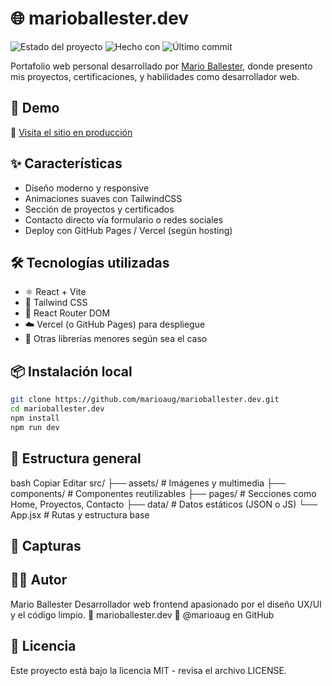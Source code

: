 # 🌐 marioballester.dev

![Estado del proyecto](https://img.shields.io/badge/estado-en%20producción-brightgreen)
![Hecho con](https://img.shields.io/badge/hecho%20con-React%20%7C%20Vite%20%7C%20Tailwind-blue)
![Último commit](https://img.shields.io/github/last-commit/marioaug/marioballester.dev)

Portafolio web personal desarrollado por [Mario Ballester](https://github.com/marioaug), donde presento mis proyectos, certificaciones, y habilidades como desarrollador web.

## 🚀 Demo

🔗 [Visita el sitio en producción](https://marioballester.dev)

## ✨ Características

- Diseño moderno y responsive
- Animaciones suaves con TailwindCSS
- Sección de proyectos y certificados
- Contacto directo vía formulario o redes sociales
- Deploy con GitHub Pages / Vercel (según hosting)

## 🛠️ Tecnologías utilizadas

- ⚛️ React + Vite
- 💨 Tailwind CSS
- 🔀 React Router DOM
- ☁️ Vercel (o GitHub Pages) para despliegue
- 🧩 Otras librerías menores según sea el caso

## 📦 Instalación local

```bash
git clone https://github.com/marioaug/marioballester.dev.git
cd marioballester.dev
npm install
npm run dev
```

## 🧾 Estructura general
bash
Copiar
Editar
src/
├── assets/          # Imágenes y multimedia
├── components/      # Componentes reutilizables
├── pages/           # Secciones como Home, Proyectos, Contacto
├── data/            # Datos estáticos (JSON o JS)
└── App.jsx          # Rutas y estructura base

## 📸 Capturas

## 👨‍💻 Autor
Mario Ballester
Desarrollador web frontend apasionado por el diseño UX/UI y el código limpio.
🔗 marioballester.dev
🐙 @marioaug en GitHub

## 📄 Licencia
Este proyecto está bajo la licencia MIT - revisa el archivo LICENSE.
